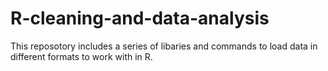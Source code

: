 # R-cleaning-and-data-analysis

This reposotory includes a series of libaries and commands to load data in different formats to work with in R.
